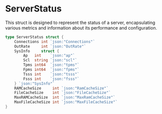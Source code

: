 # ServerStatus

This struct is designed to represent the status of a server, encapsulating various metrics and information about its performance and configuration.

```go
type ServerStatus struct {
    Connections int `json:"Connections"`
    OutRate     int `json:"OutRate"`
    SysInfo     struct {
        Ap   int    `json:"ap"`
        Scl  string `json:"scl"`
        Tpms int64  `json:"tpms"`
        Fpms int64  `json:"fpms"`
        Tsss int    `json:"tsss"`
        Fsss int    `json:"fsss"`
    } `json:"SysInfo"`
    RAMCacheSize     int `json:"RamCacheSize"`
    FileCacheSize    int `json:"FileCacheSize"`
    MaxRAMCacheSize  int `json:"MaxRamCacheSize"`
    MaxFileCacheSize int `json:"MaxFileCacheSize"`
}
```
